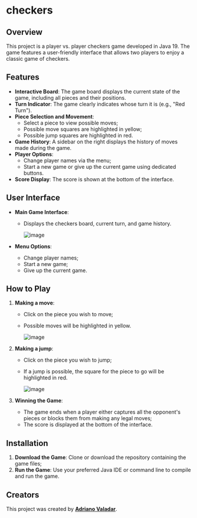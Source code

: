 # checkers

## Overview

This project is a player vs. player checkers game developed in Java 19. The game features a user-friendly interface that allows two players to enjoy a classic game of checkers.

## Features

- **Interactive Board**: The game board displays the current state of the game, including all pieces and their positions.
- **Turn Indicator**: The game clearly indicates whose turn it is (e.g., "Red Turn").
- **Piece Selection and Movement**:
    - Select a piece to view possible moves;
    - Possible move squares are highlighted in yellow;
    - Possible jump squares are highlighted in red.
- **Game History**: A sidebar on the right displays the history of moves made during the game.
- **Player Options**:
    - Change player names via the menu;
    - Start a new game or give up the current game using dedicated buttons.
- **Score Display**: The score is shown at the bottom of the interface.

## User Interface

- **Main Game Interface**:
    - Displays the checkers board, current turn, and game history.

      ![image](https://user-images.githubusercontent.com/60299267/210120539-51d8d273-c4f4-4857-9601-38504cc6a4f0.png)

- **Menu Options**:
    - Change player names;
    - Start a new game;
    - Give up the current game.

## How to Play

1. **Making a move**:
    - Click on the piece you wish to move;
    - Possible moves will be highlighted in yellow.

      ![image](https://user-images.githubusercontent.com/60299267/210186697-61ca1468-7771-446b-a0cd-b0d9007ec96d.png)

2. **Making a jump**:
    - Click on the piece you wish to jump;
    - If a jump is possible, the square for the piece to go will be highlighted in red.

      ![image](https://user-images.githubusercontent.com/60299267/210186773-6f257538-ce13-4abb-9e54-7c8d9fb50be8.png)

3. **Winning the Game**:
    - The game ends when a player either captures all the opponent's pieces or blocks them from making any legal moves;
    - The score is displayed at the bottom of the interface.

## Installation

1. **Download the Game**: Clone or download the repository containing the game files;
2. **Run the Game**: Use your preferred Java IDE or command line to compile and run the game.

## Creators

This project was created by [**Adriano Valadar**](https://adrianovaladar.github.io).
